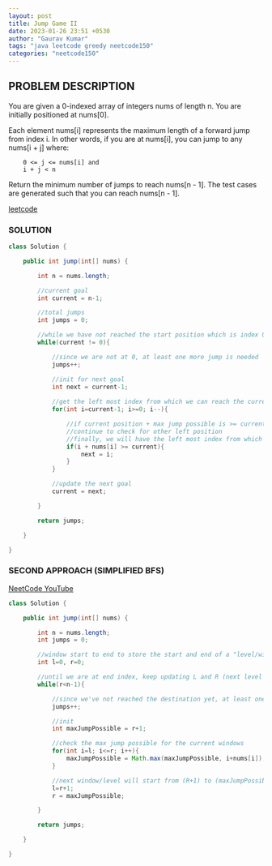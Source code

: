 ```yaml
---
layout: post
title: Jump Game II
date: 2023-01-26 23:51 +0530
author: "Gaurav Kumar"
tags: "java leetcode greedy neetcode150"
categories: "neetcode150"
---
```


## PROBLEM DESCRIPTION

You are given a 0-indexed array of integers nums of length n. You are initially positioned at nums[0].

Each element nums[i] represents the maximum length of a forward jump from index i. In other words, if you are at nums[i], you can jump to any nums[i + j] where:

```text
    0 <= j <= nums[i] and
    i + j < n
```

Return the minimum number of jumps to reach nums[n - 1]. The test cases are generated such that you can reach nums[n - 1].

[leetcode](https://leetcode.com/problems/jump-game-ii/description/)

### SOLUTION

```java
class Solution {

    public int jump(int[] nums) {

        int n = nums.length;

        //current goal
        int current = n-1;

        //total jumps
        int jumps = 0;

        //while we have not reached the start position which is index 0
        while(current != 0){

            //since we are not at 0, at least one more jump is needed
            jumps++;

            //init for next goal
            int next = current-1;
            
            //get the left most index from which we can reach the current goal
            for(int i=current-1; i>=0; i--){

                //if current position + max jump possible is >= current goal, it's a possible next goal
                //continue to check for other left position
                //finally, we will have the left most index from which we can reach the current goal
                if(i + nums[i] >= current){
                    next = i;
                }
            }

            //update the next goal
            current = next;

        }

        return jumps;

    }

}
```

### SECOND APPROACH (SIMPLIFIED BFS)

[NeetCode YouTube](https://www.youtube.com/watch?v=dJ7sWiOoK7g)

```java
class Solution {

    public int jump(int[] nums) {

        int n = nums.length;
        int jumps = 0;

        //window start to end to store the start and end of a "level/window".
        int l=0, r=0;

        //until we are at end index, keep updating L and R (next level indices)
        while(r<n-1){

            //since we've not reached the destination yet, at least one more jump is needed
            jumps++;    

            //init
            int maxJumpPossible = r+1;

            //check the max jump possible for the current windows
            for(int i=l; i<=r; i++){
                maxJumpPossible = Math.max(maxJumpPossible, i+nums[i]);
            }

            //next window/level will start from (R+1) to (maxJumpPossible from the previous level)
            l=r+1;
            r = maxJumpPossible;

        }

        return jumps;

    }

}
```
